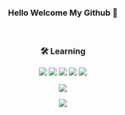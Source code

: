 <h3 align='center'>Hello Welcome My Github 👋</h3>
<br/>
<h3 align='center'>🛠 Learning</h3>
<p align='center'>
  <img src="https://img.shields.io/badge/c-%2300599C.svg?style=for-the-badge&logo=c&logoColor=white"/>
  <img src="https://img.shields.io/badge/javascript-%23323330.svg?style=for-the-badge&logo=javascript&logoColor=%23F7DF1E"/>
  <img src="https://img.shields.io/badge/react-%2320232a.svg?style=for-the-badge&logo=react&logoColor=%2361DAFB"/>
  <img src="https://img.shields.io/badge/typescript-%23007ACC.svg?style=for-the-badge&logo=typescript&logoColor=white"/>
  <img src="https://img.shields.io/badge/Adobe%20XD-470137?style=for-the-badge&logo=Adobe%20XD&logoColor=#FF61F6"/>
</p>
<p align='center'>
  <img src="http://mazassumnida.wtf/api/v2/generate_badge?boj=lokijoji2"/>
</p>
<p align='center'>
  <a href="https://github.com/anuraghazra/github-readme-stats">
    <img src="https://github-readme-stats.vercel.app/api?username=Josanghyeon&bg_color=30,e96443,904e95&title_color=fff&text_color=fff"/>
  </a>
  </p>



    

